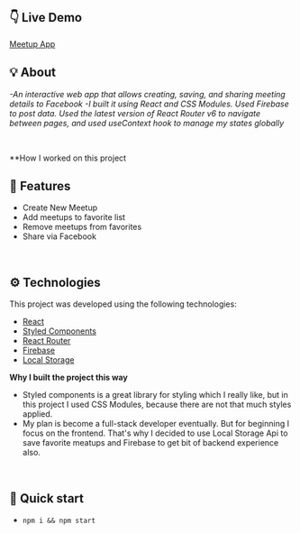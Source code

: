 ## 👇 Live Demo

[Meetup App](https://akhmed0606.github.io/meetup-app/)

## 💡 About

*-An interactive web app that allows creating, saving, and sharing meeting details to Facebook -I built it using React and CSS Modules. Used Firebase to post data. Used the latest version of React Router v6 to navigate between pages, and used useContext hook to manage my states globally*

<br>
 
  **How I worked on this project 
 
## 📜 Features

- Create New Meetup 
- Add meetups to favorite list
- Remove meetups from  favorites
- Share via Facebook 

<br>

## ⚙ Technologies

This project was developed using the following technologies:

- [React](https://create-react-app.dev/)
- [Styled Components](https://styled-components.com/)
- [React Router](https://reactrouter.com/)
- [Firebase](https://firebase.google.com/)
- [Local Storage](https://javascript.info/)

**Why I built the project this way**

- Styled components is a great library for styling which I really like, but in this project I used
  CSS Modules, because there are not that much styles applied.
- My plan is become a full-stack developer eventually. But for beginning I focus on the frontend. That's why
  I decided to use Local Storage Api to save favorite meatups and Firebase to get bit of backend experience also.
  

<br>

## 🚀 Quick start

- ``npm i && npm start``
